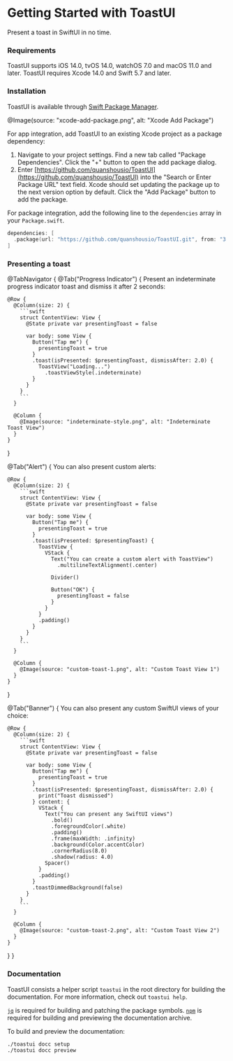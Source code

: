 # Getting Started with ToastUI

Present a toast in SwiftUI in no time.

### Requirements

ToastUI supports iOS 14.0, tvOS 14.0, watchOS 7.0 and macOS 11.0 and later. ToastUI requires Xcode 14.0 and Swift 5.7 and later.

### Installation

ToastUI is available through [Swift Package Manager](https://swift.org/package-manager/).

@Image(source: "xcode-add-package.png", alt: "Xcode Add Package")

For app integration, add ToastUI to an existing Xcode project as a package dependency:

1. Navigate to your project settings. Find a new tab called "Package Dependencies". Click the "+" button to open the add package dialog.
2. Enter [https://github.com/quanshousio/ToastUI](https://github.com/quanshousio/ToastUI) into the "Search or Enter Package URL" text field. Xcode should set updating the package up to the next version option by default. Click the "Add Package" button to add the package.

For package integration, add the following line to the `dependencies` array in your `Package.swift`.

```swift
dependencies: [
  .package(url: "https://github.com/quanshousio/ToastUI.git", from: "3.0.0")
]
```

### Presenting a toast

@TabNavigator {
  @Tab("Progress Indicator") {
    Present an indeterminate progress indicator toast and dismiss it after 2 seconds:

    @Row {
      @Column(size: 2) {
        ```swift
        struct ContentView: View {
          @State private var presentingToast = false

          var body: some View {
            Button("Tap me") {
              presentingToast = true
            }
            .toast(isPresented: $presentingToast, dismissAfter: 2.0) {
              ToastView("Loading...")
                .toastViewStyle(.indeterminate)
            }
          }
        }
        ```
      }
      
      @Column {
        @Image(source: "indeterminate-style.png", alt: "Indeterminate Toast View")
      }
    }
  }

  @Tab("Alert") {
    You can also present custom alerts:

    @Row {
      @Column(size: 2) {
        ```swift
        struct ContentView: View {
          @State private var presentingToast = false

          var body: some View {
            Button("Tap me") {
              presentingToast = true
            }
            .toast(isPresented: $presentingToast) {
              ToastView {
                VStack {
                  Text("You can create a custom alert with ToastView")
                    .multilineTextAlignment(.center)

                  Divider()

                  Button("OK") {
                    presentingToast = false
                  }
                }
              }
              .padding()
            }
          }
        }
        ```
      }

      @Column {
        @Image(source: "custom-toast-1.png", alt: "Custom Toast View 1")
      }
    }
  }

  @Tab("Banner") {
    You can also present any custom SwiftUI views of your choice:

    @Row {
      @Column(size: 2) {
        ```swift
        struct ContentView: View {
          @State private var presentingToast = false

          var body: some View {
            Button("Tap me") {
              presentingToast = true
            }
            .toast(isPresented: $presentingToast, dismissAfter: 2.0) {
              print("Toast dismissed")
            } content: {
              VStack {
                Text("You can present any SwiftUI views")
                  .bold()
                  .foregroundColor(.white)
                  .padding()
                  .frame(maxWidth: .infinity)
                  .background(Color.accentColor)
                  .cornerRadius(8.0)
                  .shadow(radius: 4.0)
                Spacer()
              }
              .padding()
            }
            .toastDimmedBackground(false)
          }
        }
        ```
      }
        
      @Column {
        @Image(source: "custom-toast-2.png", alt: "Custom Toast View 2")
      }
    }
  }
}

### Documentation

ToastUI consists a helper script `toastui` in the root directory for building the documentation. For more information, check out `toastui help`.

[`jq`](https://github.com/stedolan/jq) is required for building and patching the package symbols. [`npm`](https://docs.npmjs.com/downloading-and-installing-node-js-and-npm/) is required for building and previewing the documentation archive.

To build and preview the documentation:

```shell
./toastui docc setup
./toastui docc preview
```

